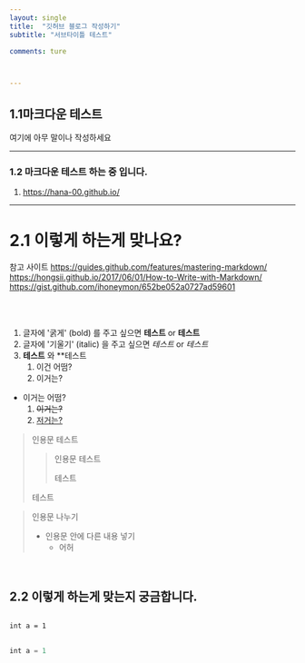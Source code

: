```yaml
---
layout: single
title:  "깃허브 블로그 작성하기"
subtitle: "서브타이틀 테스트"

comments: ture



---
```


## 1.1마크다운 테스트 

여기에 아무 말이나 작성하세요

***

### 1.2 마크다운 테스트 하는 중 입니다.

1. https://hana-00.github.io/


***

#  2.1 이렇게 하는게 맞나요?

참고 사이트 
https://guides.github.com/features/mastering-markdown/ <br/>
https://hongsii.github.io/2017/06/01/How-to-Write-with-Markdown/ <br/>
https://gist.github.com/ihoneymon/652be052a0727ad59601 <br/>

<br/>

<br/>



1. 글자에 '굵게' (bold) 를 주고 싶으면 **테스트** or __테스트__
2. 글자에 '기울기' (italic) 을 주고 싶으면 *테스트* or _테스트_
3. **테스트** 와  \**테스트
   1. 이건 어떰?
   2. 이거는?

* 이거는 어떰?
  1. ~~이거는?~~
  2. <u>저거는?</u>



> 인용문 테스트
>
> > 인용문 테스트
> >
> > 테스트
>
> 테스트

> 인용문 나누기
>
> * 인용문 안에 다른 내용 넣기
>   * 어허



<br/>


## 2.2 이렇게 하는게 맞는지 궁금합니다.

<pre>
<code>
int a = 1
</code>
</pre>



```swift
int a = 1
```

